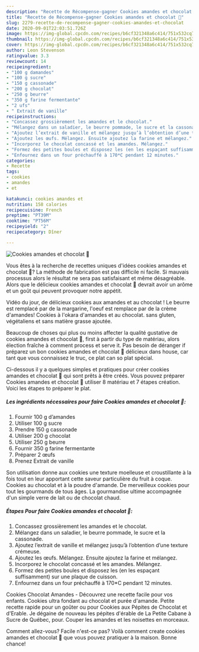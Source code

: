 ```yaml
---
description: "Recette de Récompense-gagner Cookies amandes et chocolat 🤎"
title: "Recette de Récompense-gagner Cookies amandes et chocolat 🤎"
slug: 2279-recette-de-recompense-gagner-cookies-amandes-et-chocolat
date: 2020-09-01T22:03:51.726Z
image: https://img-global.cpcdn.com/recipes/b6cf321348a6c414/751x532cq70/cookies-amandes-et-chocolat-🤎-photo-principale-de-la-recette.jpg
thumbnail: https://img-global.cpcdn.com/recipes/b6cf321348a6c414/751x532cq70/cookies-amandes-et-chocolat-🤎-photo-principale-de-la-recette.jpg
cover: https://img-global.cpcdn.com/recipes/b6cf321348a6c414/751x532cq70/cookies-amandes-et-chocolat-🤎-photo-principale-de-la-recette.jpg
author: Leon Stevenson
ratingvalue: 3.3
reviewcount: 14
recipeingredient:
- "100 g damandes"
- "100 g sucre"
- "150 g cassonade"
- "200 g chocolat"
- "250 g beurre"
- "350 g farine fermentante"
- "2 ufs"
- " Extrait de vanille"
recipeinstructions:
- "Concassez grossièrement les amandes et le chocolat."
- "Mélangez dans un saladier, le beurre pommade, le sucre et la cassonade."
- "Ajoutez l’extrait de vanille et mélangez jusqu’à l’obtention d’une texture crémeuse."
- "Ajoutez les œufs. Mélangez. Ensuite ajoutez la farine et mélangez."
- "Incorporez le chocolat concassé et les amandes. Mélangez."
- "Formez des petites boules et disposez les (en les espaçant suffisamment) sur une plaque de cuisson."
- "Enfournez dans un four préchauffé à 170*C pendant 12 minutes."
categories:
- Recette
tags:
- cookies
- amandes
- et

katakunci: cookies amandes et 
nutrition: 158 calories
recipecuisine: French
preptime: "PT39M"
cooktime: "PT56M"
recipeyield: "2"
recipecategory: Dîner

---
```



![Cookies amandes et chocolat 🤎](https://img-global.cpcdn.com/recipes/b6cf321348a6c414/751x532cq70/cookies-amandes-et-chocolat-🤎-photo-principale-de-la-recette.jpg)

Vous êtes à la recherche de recettes uniques d'idées cookies amandes et chocolat 🤎? La méthode de fabrication est pas difficile ni facile. Si mauvais processus alors le résultat ne sera pas satisfaisant et même désagréable. Alors que le délicieux cookies amandes et chocolat 🤎 devrait avoir un arôme et un goût qui peuvent provoquer notre appétit.

Vidéo du jour, de délicieux cookies aux amandes et au chocolat ! Le beurre est remplacé par de la margarine, l&#39;oeuf est remplace par de la crème d&#39;amandes! Cookies à l&#39;okara d&#39;amandes et au chocolat. sans gluten, végétaliens et sans matière grasse ajoutée.

Beaucoup de choses qui plus ou moins affecter la qualité gustative de cookies amandes et chocolat 🤎, first à partir du type de matériau, alors élection fraîche à comment process et serve it. Pas besoin de déranger if préparez un bon cookies amandes et chocolat 🤎 délicieux dans house, car tant que vous connaissez le truc, ce plat can so plat spécial.


Ci-dessous il y a quelques simples et pratiques pour créer cookies amandes et chocolat 🤎 qui sont prêts à être créés. Vous pouvez préparer Cookies amandes et chocolat 🤎 utiliser 8 matériau et 7 étapes création. Voici les étapes to préparer le plat.

<!--inarticleads1-->

##### Les ingrédients nécessaires pour faire Cookies amandes et chocolat 🤎:

1. Fournir 100 g d’amandes
1. Utiliser 100 g sucre
1. Prendre 150 g cassonade
1. Utiliser 200 g chocolat
1. Utiliser 250 g beurre
1. Fournir 350 g farine fermentante
1. Préparer 2 œufs
1. Prenez  Extrait de vanille


Son utilisation donne aux cookies une texture moelleuse et croustillante à la fois tout en leur apportant cette saveur particulière du fruit à coque. Cookies au chocolat et à la poudre d&#39;amande. De merveilleux cookies pour tout les gourmands de tous âges. La gourmandise ultime accompagnée d&#39;un simple verre de lait ou de chocolat chaud. 

<!--inarticleads2-->

##### Étapes Pour faire Cookies amandes et chocolat 🤎:

1. Concassez grossièrement les amandes et le chocolat.
1. Mélangez dans un saladier, le beurre pommade, le sucre et la cassonade.
1. Ajoutez l’extrait de vanille et mélangez jusqu’à l’obtention d’une texture crémeuse.
1. Ajoutez les œufs. Mélangez. Ensuite ajoutez la farine et mélangez.
1. Incorporez le chocolat concassé et les amandes. Mélangez.
1. Formez des petites boules et disposez les (en les espaçant suffisamment) sur une plaque de cuisson.
1. Enfournez dans un four préchauffé à 170*C pendant 12 minutes.


Cookies Chocolat Amandes - Découvrez une recette facile pour vos enfants. Cookies ultra fondant au chocolat et purée d&#39;amande. Petite recette rapide pour un goûter ou pour Cookies aux Pépites de Chocolat et d&#39;Erable. Je dégaine de nouveau les pépites d&#39;érable de La Petite Cabane à Sucre de Québec, pour. Couper les amandes et les noisettes en morceaux. 


Comment allez-vous? Facile n'est-ce pas? Voilà comment create cookies amandes et chocolat 🤎 que vous pouvez pratiquer à la maison. Bonne chance!
